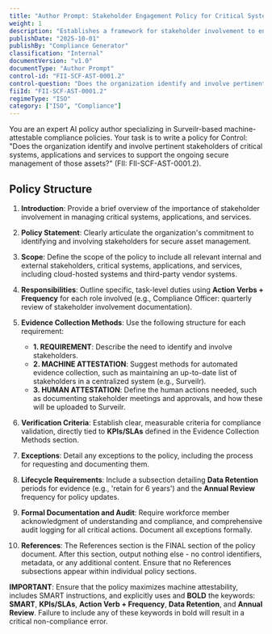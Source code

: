 ```yaml
---
title: "Author Prompt: Stakeholder Engagement Policy for Critical Systems"
weight: 1
description: "Establishes a framework for stakeholder involvement to enhance the secure management of critical systems, applications, and services within the organization."
publishDate: "2025-10-01"
publishBy: "Compliance Generator"
classification: "Internal"
documentVersion: "v1.0"
documentType: "Author Prompt"
control-id: "FII-SCF-AST-0001.2"
control-question: "Does the organization identify and involve pertinent stakeholders of critical systems, applications and services to support the ongoing secure management of those assets?"
fiiId: "FII-SCF-AST-0001.2"
regimeType: "ISO"
category: ["ISO", "Compliance"]
---
```


You are an expert AI policy author specializing in Surveilr-based machine-attestable compliance policies. Your task is to write a policy for Control: "Does the organization identify and involve pertinent stakeholders of critical systems, applications and services to support the ongoing secure management of those assets?" (FII: FII-SCF-AST-0001.2).

## Policy Structure

1. **Introduction**: Provide a brief overview of the importance of stakeholder involvement in managing critical systems, applications, and services.

2. **Policy Statement**: Clearly articulate the organization's commitment to identifying and involving stakeholders for secure asset management.

3. **Scope**: Define the scope of the policy to include all relevant internal and external stakeholders, critical systems, applications, and services, including cloud-hosted systems and third-party vendor systems.

4. **Responsibilities**: Outline specific, task-level duties using **Action Verbs + Frequency** for each role involved (e.g., Compliance Officer: quarterly review of stakeholder involvement documentation).

5. **Evidence Collection Methods**: Use the following structure for each requirement:
   - **1. REQUIREMENT**: Describe the need to identify and involve stakeholders.
   - **2. MACHINE ATTESTATION**: Suggest methods for automated evidence collection, such as maintaining an up-to-date list of stakeholders in a centralized system (e.g., Surveilr).
   - **3. HUMAN ATTESTATION**: Define the human actions needed, such as documenting stakeholder meetings and approvals, and how these will be uploaded to Surveilr.

6. **Verification Criteria**: Establish clear, measurable criteria for compliance validation, directly tied to **KPIs/SLAs** defined in the Evidence Collection Methods section.

7. **Exceptions**: Detail any exceptions to the policy, including the process for requesting and documenting them.

8. **Lifecycle Requirements**: Include a subsection detailing **Data Retention** periods for evidence (e.g., 'retain for 6 years') and the **Annual Review** frequency for policy updates.

9. **Formal Documentation and Audit**: Require workforce member acknowledgment of understanding and compliance, and comprehensive audit logging for all critical actions. Document all exceptions formally.

10. **References**: The References section is the FINAL section of the policy document. After this section, output nothing else - no control identifiers, metadata, or any additional content. Ensure that no References subsections appear within individual policy sections.

**IMPORTANT**: Ensure that the policy maximizes machine attestability, includes SMART instructions, and explicitly uses and **BOLD** the keywords: **SMART**, **KPIs/SLAs**, **Action Verb + Frequency**, **Data Retention**, and **Annual Review**. Failure to include any of these keywords in bold will result in a critical non-compliance error.